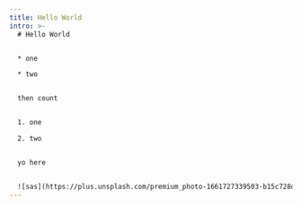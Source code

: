 ```yaml
---
title: Hello World
intro: >-
  # H﻿ello World


  * o﻿ne 

  * t﻿wo


  t﻿hen count


  1. o﻿ne 

  2. t﻿wo


  y﻿o here


  ![sas](https://plus.unsplash.com/premium_photo-1661727339503-b15c728dff40?ixlib=rb-4.0.3&ixid=MnwxMjA3fDB8MHxlZGl0b3JpYWwtZmVlZHwxOXx8fGVufDB8fHx8&auto=format&fit=crop&w=400&q=60 "ascasc")
---
```

